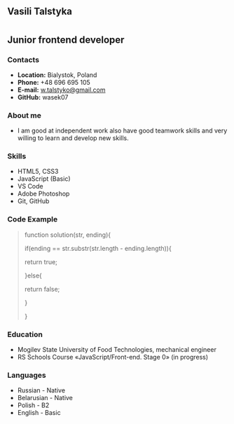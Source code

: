 ## **Vasili Talstyka** ##
#
## Junior frontend developer ##
### Contacts ###
* **Location:** Bialystok, Poland
* **Phone:** +48 696 695 105
* **E-mail:** w.talstyko@gmail.com
* **GitHub:** wasek07


### About me ###
* I am good at independent work also have good teamwork skills and very willing to learn and develop new skills.

### Skills ###
* HTML5, CSS3
* JavaScript (Basic)
* VS Code
* Adobe Photoshop
* Git, GitHub

### Code Example ###
>function solution(str, ending){
>
>if(ending == str.substr(str.length - ending.length)){
>
> return true;
> 
>}else{
>
> return false;
> 
>}
>
>}
### Education ###
* Mogilev State University of Food Technologies, mechanical engineer
* RS Schools Course «JavaScript/Front-end. Stage 0» (in progress)

### Languages ###
* Russian - Native
* Belarusian - Native
* Polish - B2
* English - Basic
